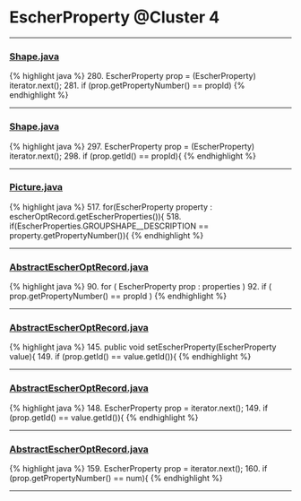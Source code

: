# EscherProperty @Cluster 4

***

### [Shape.java](https://searchcode.com/codesearch/view/97394276/)
{% highlight java %}
280. EscherProperty prop = (EscherProperty) iterator.next();
281. if (prop.getPropertyNumber() == propId)
{% endhighlight %}

***

### [Shape.java](https://searchcode.com/codesearch/view/97394276/)
{% highlight java %}
297. EscherProperty prop = (EscherProperty) iterator.next();
298. if (prop.getId() == propId){
{% endhighlight %}

***

### [Picture.java](https://searchcode.com/codesearch/view/97384428/)
{% highlight java %}
517. for(EscherProperty property : escherOptRecord.getEscherProperties()){
518.    if(EscherProperties.GROUPSHAPE__DESCRIPTION == property.getPropertyNumber()){
{% endhighlight %}

***

### [AbstractEscherOptRecord.java](https://searchcode.com/codesearch/view/97383926/)
{% highlight java %}
90. for ( EscherProperty prop : properties )
92.     if ( prop.getPropertyNumber() == propId )
{% endhighlight %}

***

### [AbstractEscherOptRecord.java](https://searchcode.com/codesearch/view/97383926/)
{% highlight java %}
145. public void setEscherProperty(EscherProperty value){
149.         if (prop.getId() == value.getId()){
{% endhighlight %}

***

### [AbstractEscherOptRecord.java](https://searchcode.com/codesearch/view/97383926/)
{% highlight java %}
148. EscherProperty prop = iterator.next();
149. if (prop.getId() == value.getId()){
{% endhighlight %}

***

### [AbstractEscherOptRecord.java](https://searchcode.com/codesearch/view/97383926/)
{% highlight java %}
159. EscherProperty prop = iterator.next();
160. if (prop.getPropertyNumber() == num){
{% endhighlight %}

***

